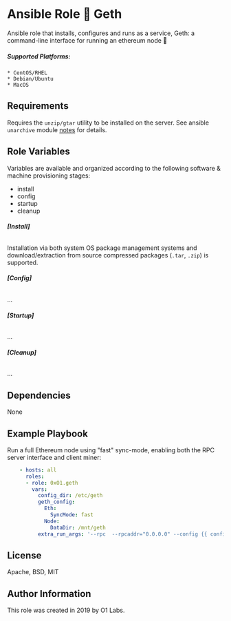 Ansible Role :link: Geth
=========

Ansible role that installs, configures and runs as a service, Geth: a command-line interface for running an ethereum node :star2:

##### Supported Platforms:
```
* CentOS/RHEL
* Debian/Ubuntu
* MacOS
```

Requirements
------------

Requires the `unzip/gtar` utility to be installed on the server. See ansible `unarchive` module [notes](https://docs.ansible.com/ansible/latest/modules/unarchive_module.html#notes) for details.

Role Variables
--------------
Variables are available and organized according to the following software & machine provisioning stages:
* install
* config
* startup
* cleanup

###### __[Install]__
Installation via both system OS package management systems and download/extraction from source compressed packages (`.tar`, `.zip`) is supported.

###### __[Config]__
...

###### __[Startup]__
...

###### __[Cleanup]__
...

Dependencies
------------

None

Example Playbook
----------------

Run a full Ethereum node using "fast" sync-mode, enabling both the RPC server interface and client miner:
```yaml
    - hosts: all
      roles:
      - role: 0xO1.geth
      	vars:
      	  config_dir: /etc/geth
      	  geth_config:
      		Eth:
      		  SyncMode: fast
      		Node:
      		  DataDir: /mnt/geth
      	  extra_run_args: '--rpc  --rpcaddr="0.0.0.0" --config {{ config_dir }}/config.toml --miner.threads 16'
```

License
-------

Apache, BSD, MIT

Author Information
------------------

This role was created in 2019 by O1 Labs.
